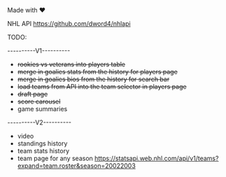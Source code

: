 Made with ❤️


NHL API
https://github.com/dword4/nhlapi

TODO:

----------V1----------

- ~~rookies vs veterans into players table~~
- ~~merge in goalies stats from the history for players page~~
- ~~merge in goalies bios from the history for search bar~~
- ~~load teams from API into the team selector in players page~~
- ~~draft page~~
- ~~score carousel~~
- game summaries

----------V2----------

- video
- standings history
- team stats history
- team page for any season
https://statsapi.web.nhl.com/api/v1/teams?expand=team.roster&season=20022003
